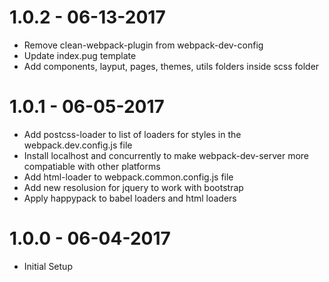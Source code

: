 # 1.0.2 - 06-13-2017
- Remove clean-webpack-plugin from webpack-dev-config
- Update index.pug template
- Add components, layput, pages, themes, utils folders inside scss folder

# 1.0.1 - 06-05-2017
- Add postcss-loader to list of loaders for styles in the webpack.dev.config.js file
- Install localhost and concurrently to make webpack-dev-server more compatiable with other platforms
- Add html-loader to webpack.common.config.js file
- Add new resolusion for jquery to work with bootstrap
- Apply happypack to babel loaders and html loaders 

# 1.0.0 - 06-04-2017
- Initial Setup